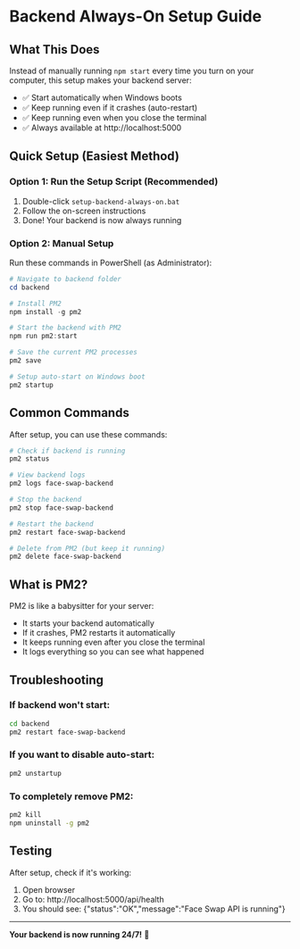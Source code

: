 # Backend Always-On Setup Guide

## What This Does
Instead of manually running `npm start` every time you turn on your computer, this setup makes your backend server:
- ✅ Start automatically when Windows boots
- ✅ Keep running even if it crashes (auto-restart)
- ✅ Keep running even when you close the terminal
- ✅ Always available at http://localhost:5000

## Quick Setup (Easiest Method)

### Option 1: Run the Setup Script (Recommended)
1. Double-click `setup-backend-always-on.bat`
2. Follow the on-screen instructions
3. Done! Your backend is now always running

### Option 2: Manual Setup
Run these commands in PowerShell (as Administrator):

```powershell
# Navigate to backend folder
cd backend

# Install PM2
npm install -g pm2

# Start the backend with PM2
npm run pm2:start

# Save the current PM2 processes
pm2 save

# Setup auto-start on Windows boot
pm2 startup
```

## Common Commands

After setup, you can use these commands:

```bash
# Check if backend is running
pm2 status

# View backend logs
pm2 logs face-swap-backend

# Stop the backend
pm2 stop face-swap-backend

# Restart the backend
pm2 restart face-swap-backend

# Delete from PM2 (but keep it running)
pm2 delete face-swap-backend
```

## What is PM2?
PM2 is like a babysitter for your server:
- It starts your backend automatically
- If it crashes, PM2 restarts it automatically
- It keeps running even after you close the terminal
- It logs everything so you can see what happened

## Troubleshooting

### If backend won't start:
```bash
cd backend
pm2 restart face-swap-backend
```

### If you want to disable auto-start:
```bash
pm2 unstartup
```

### To completely remove PM2:
```bash
pm2 kill
npm uninstall -g pm2
```

## Testing
After setup, check if it's working:
1. Open browser
2. Go to: http://localhost:5000/api/health
3. You should see: {"status":"OK","message":"Face Swap API is running"}

---

**Your backend is now running 24/7!** 🎉





